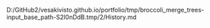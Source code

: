 D:/GitHub2/vesakivisto.github.io/portfolio/tmp/broccoli_merge_trees-input_base_path-S2I0nDdB.tmp/2/History.md